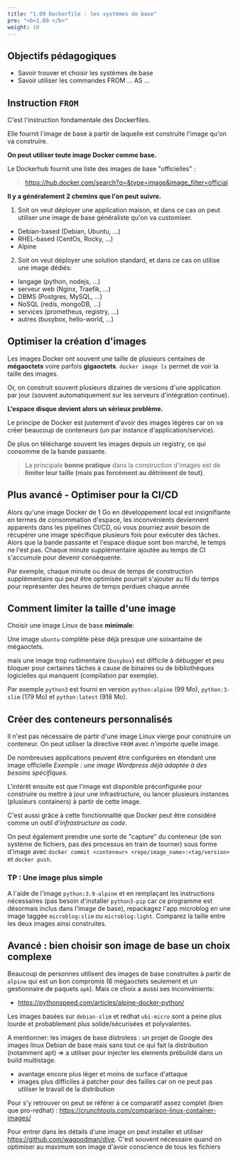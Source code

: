 ```yaml
---
title: "1.09 Dockerfile : les systèmes de base"
pre: "<b>1.09 </b>"
weight: 10
---
```


## Objectifs pédagogiques

  - Savoir trouver et choisir les systèmes de base
  - Savoir utiliser les commandes FROM ... AS ...


## Instruction `FROM`

C'est l'instruction fondamentale des Dockerfiles. 

Elle fournit l'image de base à partir de laquelle est construite l'image qu'on va construire.

**On peut utiliser toute image Docker comme base.**

Le Dockerhub fournit une liste des images de base "officielles" :

> https://hub.docker.com/search?q=&type=image&image_filter=official


**Il y a généralement 2 chemins que l'on peut suivre.**

1. Soit on veut déployer une application maison, et dans ce cas on peut utiliser une image de base généraliste qu'on va customiser.
  * Debian-based (Debian, Ubuntu, ...)
  * RHEL-based (CentOs, Rocky, ...)
  * Alpine

2. Soit on veut déployer une solution standard, et dans ce cas on utilise une image dédiés:
  * langage (python, nodejs, ...)
  * serveur web (Nginx, Traefik, ...)
  * DBMS (Postgres, MySQL, ...)
  * NoSQL (redis, mongoDB, ...) 
  * services (prometheus, registry, ...)
  * autres (busybox, hello-world, ...)


## Optimiser la création d'images

Les images Docker ont souvent une taille de plusieurs centaines de **mégaoctets** voire parfois **gigaoctets**. `docker image ls` permet de voir la taille des images.

Or, on construit souvent plusieurs dizaines de versions d'une application par jour (souvent automatiquement sur les serveurs d'intégration continue).

**L'espace disque devient alors un sérieux problème.**

Le principe de Docker est justement d'avoir des images légères car on va créer beaucoup de conteneurs (un par instance d'application/service).

De plus on télécharge souvent les images depuis un registry, ce qui consomme de la bande passante.

> La principale **bonne pratique** dans la construction d'images est de **limiter leur taille (mais pas forcément au détriment de tout)**.

## Plus avancé - Optimiser pour la CI/CD

Alors qu'une image Docker de 1 Go en développement local est insignifiante en termes de consommation d'espace, les inconvénients deviennent apparents dans les pipelines CI/CD, où vous pourriez avoir besoin de récupérer une image spécifique plusieurs fois pour exécuter des tâches. Alors que la bande passante et l'espace disque sont bon marché, le temps ne l'est pas. Chaque minute supplémentaire ajoutée au temps de CI s'accumule pour devenir conséquente.

Par exemple, chaque minute ou deux de temps de construction supplémentaire qui peut être optimisée pourrait s'ajouter au fil du temps pour représenter des heures de temps perdues chaque année

## Comment limiter la taille d'une image

Choisir une image Linux de base **minimale**:

Une image `ubuntu` complète pèse déjà presque une soixantaine de mégaoctets.

mais une image trop rudimentaire (`busybox`) est difficile à débugger et peu bloquer pour certaines tâches à cause de binaires ou de bibliothèques logicielles qui manquent (compilation par exemple).

Par exemple `python3` est fourni en version `python:alpine` (99 Mo), `python:3-slim` (179 Mo) et `python:latest` (918 Mo).


## Créer des conteneurs personnalisés

Il n'est pas nécessaire de partir d'une image Linux vierge pour construire un conteneur. On peut utiliser la directive `FROM` avec n'importe quelle image.

De nombreuses applications peuvent être configurées en étendant une image officielle
_Exemple : une image Wordpress déjà adaptée à des besoins spécifiques._

L'intérêt ensuite est que l'image est disponible préconfigurée pour construire ou mettre à jour une infrastructure, ou lancer plusieurs instances (plusieurs containers) à partir de cette image.

C'est aussi grâce à cette fonctionnalité que Docker peut être considéré comme un outil d'_infrastructure as code_.

On peut également prendre une sorte de "capture" du conteneur (de son système de fichiers, pas des processus en train de tourner) sous forme d'image avec `docker commit <conteneur> <repo/image_name>:<tag/version>` et `docker push`.

### TP : Une image plus simple

A l'aide de l'image `python:3.9-alpine` et en remplaçant les instructions nécessaires (pas besoin d'installer `python3-pip` car ce programme est désormais inclus dans l'image de base), repackagez l'app microblog en une image taggée `microblog:slim` ou `microblog:light`. Comparez la taille entre les deux images ainsi construites.

## Avancé : bien choisir son image de base un choix complexe

Beaucoup de personnes utilisent des images de base construites à partir de `alpine` qui est un bon compromis (6 mégaoctets seulement et un gestionnaire de paquets `apk`). Mais ce choix a aussi ses inconvénients:
- https://pythonspeed.com/articles/alpine-docker-python/

Les images basées sur `debian-slim` et redhat `ubi-micro` sont a peine plus lourde et probablement plus solide/sécurisées et polyvalentes.

A mentionner: les images de base distroless : un projet de Google des images linux Debian de base mais sans tout ce qui fait la distribution (notamment apt) => a utiliser pour injecter les elements prébuildé dans un build multistage.

- avantage encore plus léger et moins de surface d'attaque
- images plus difficiles à patcher pour des failles car on ne peut pas utiliser le travail de la distribution

Pour s'y retrouver on peut se référer à ce comparatif assez complet (bien que pro-redhat) : https://crunchtools.com/comparison-linux-container-images/

Pour entrer dans les détails d'une image on peut installer et utiliser https://github.com/wagoodman/dive. C'est souvent nécessaire quand on optimiser au maximum son image d'avoir conscience de tous les fichiers